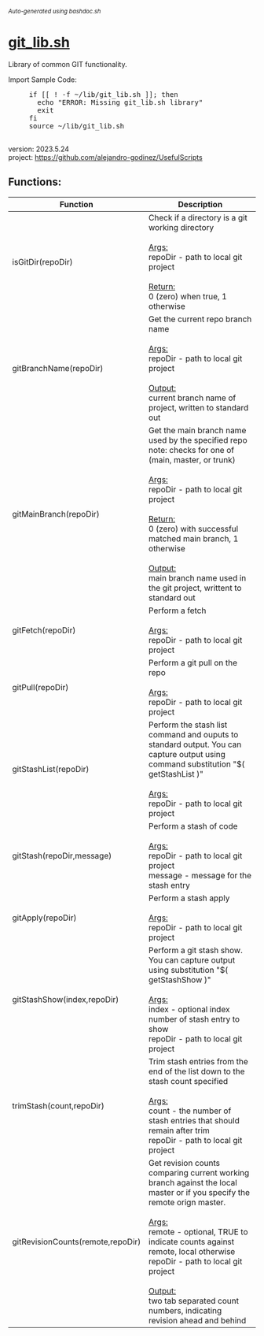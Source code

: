 <small><i>Auto-generated using bashdoc.sh</i></small>
# [git_lib.sh](../git_lib.sh)

 Library of common GIT functionality.
 
 Import Sample Code:
   <pre>
     if [[ ! -f ~/lib/git_lib.sh ]]; then
       echo "ERROR: Missing git_lib.sh library"
       exit
     fi
     source ~/lib/git_lib.sh
   </pre>  
 
 version: 2023.5.24  
 project:  https://github.com/alejandro-godinez/UsefulScripts  


## Functions:
| Function | Description |
|----------|-------------|
| isGitDir(repoDir) | Check if a directory is a git working directory    <br><br><u>Args:</u><br>repoDir - path to local git project  <br><br><u>Return:</u><br>0 (zero) when true, 1 otherwise  <br> |
| gitBranchName(repoDir) | Get the current repo branch name    <br><br><u>Args:</u><br>repoDir - path to local git project  <br><br><u>Output:</u><br>current branch name of project, written to standard out  <br> |
| gitMainBranch(repoDir) | Get the main branch name used by the specified repo  note: checks for one of (main, master, or trunk)    <br><br><u>Args:</u><br>repoDir - path to local git project  <br><br><u>Return:</u><br>0 (zero) with successful matched main branch, 1 otherwise  <br><br><u>Output:</u><br>main branch name used in the git project, writtent to standard out  <br> |
| gitFetch(repoDir) | Perform a fetch    <br><br><u>Args:</u><br>repoDir - path to local git project  <br> |
| gitPull(repoDir) | Perform a git pull on the repo    <br><br><u>Args:</u><br>repoDir - path to local git project  <br> |
| gitStashList(repoDir) | Perform the stash list command and ouputs to standard output.  You can capture output using command substitution "$( getStashList )"    <br><br><u>Args:</u><br>repoDir - path to local git project  <br> |
| gitStash(repoDir,message) | Perform a stash of code    <br><br><u>Args:</u><br>repoDir - path to local git project  <br>message - message for the stash entry  <br> |
| gitApply(repoDir) | Perform a stash apply    <br><br><u>Args:</u><br>repoDir - path to local git project  <br> |
| gitStashShow(index,repoDir) | Perform a git stash show.  You can capture output using substitution "$( getStashShow )"    <br><br><u>Args:</u><br>index - optional index number of stash entry to show  <br>repoDir - path to local git project  <br> |
| trimStash(count,repoDir) | Trim stash entries from the end of the list down to the stash count specified    <br><br><u>Args:</u><br>count - the number of stash entries that should remain after trim  <br>repoDir - path to local git project  <br> |
| gitRevisionCounts(remote,repoDir) | Get revision counts comparing current working branch against the local master  or if you specify the remote orign master.    <br><br><u>Args:</u><br>remote - optional, TRUE to indicate counts against remote, local otherwise  <br>repoDir - path to local git project  <br><br><u>Output:</u><br>two tab separated count numbers, indicating revision ahead and behind  <br> |
